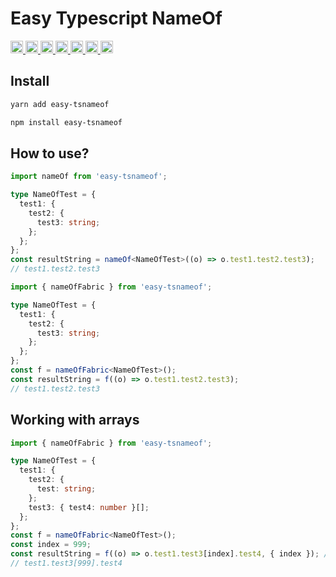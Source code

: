 # Easy Typescript NameOf

<p>
  <a href="https://www.npmjs.com/package/easy-tsnameof">
    <img height="20px" src="https://badgen.net/npm/license/easy-tsnameof" />
  </a>
  <a href="https://www.npmjs.com/package/easy-tsnameof">
    <img height="20px" src="https://badgen.net/npm/v/easy-tsnameof" />
  </a>
  <a href="https://www.npmjs.com/package/easy-tsnameof">
    <img height="20px" src="https://badgen.net/npm/dependents/easy-tsnameof" />
  </a>
  <a href="https://www.npmjs.com/package/easy-tsnameof">
    <img height="20px" src="https://badgen.net/npm/types/easy-tsnameof" />
  </a>
  <a href="https://github.com/kolengri/easy-tsnameof#readme">
    <img height="20px" src="https://badgen.net/github/issues/kolengri/easy-tsnameof" />
  </a>
  <a href="https://bundlephobia.com/result?p=easy-tsnameof">
    <img height="20px" src="https://badgen.net/bundlephobia/min/easy-tsnameof" />
  </a>
  <a href="https://bundlephobia.com/result?p=easy-tsnameof">
    <img height="20px" src="https://badgen.net/bundlephobia/minzip/easy-tsnameof" />
  </a>
</p>

## Install

```bash
yarn add easy-tsnameof
```

```bash
npm install easy-tsnameof
```

## How to use?

```ts
import nameOf from 'easy-tsnameof';

type NameOfTest = {
  test1: {
    test2: {
      test3: string;
    };
  };
};
const resultString = nameOf<NameOfTest>((o) => o.test1.test2.test3);
// test1.test2.test3
```

```ts
import { nameOfFabric } from 'easy-tsnameof';

type NameOfTest = {
  test1: {
    test2: {
      test3: string;
    };
  };
};
const f = nameOfFabric<NameOfTest>();
const resultString = f((o) => o.test1.test2.test3);
// test1.test2.test3
```

## Working with arrays

```ts
import { nameOfFabric } from 'easy-tsnameof';

type NameOfTest = {
  test1: {
    test2: {
      test: string;
    };
    test3: { test4: number }[];
  };
};
const f = nameOfFabric<NameOfTest>();
const index = 999;
const resultString = f((o) => o.test1.test3[index].test4, { index }); // key must have same name as part to be replaced
// test1.test3[999].test4
```
